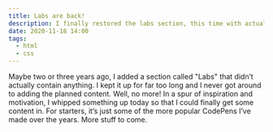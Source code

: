 ```yaml
---
title: Labs are back!
description: I finally restored the labs section, this time with actual content.
date: 2020-11-18 14:00
tags:
  - html
  - css
---
```


Maybe two or three years ago, I added a section called "Labs" that didn’t actually contain anything. I kept it up for far too long and I never got around to adding the planned content. Well, no more! In a spur of inspiration and motivation, I whipped something up today so that I could finally get some content in. For starters, it’s just some of the more popular CodePens I’ve made over the years. More stuff to come.
